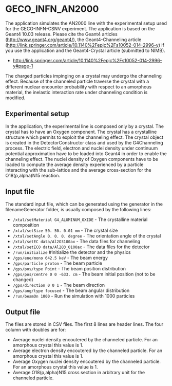 # GECO_INFN_AN2000
The application simulates the AN2000 line with the experimental setup used for the GECO-INFN-CSNV experiment.
The application is based on the Geant4 10.03 release. Please cite the Geant4 articles (http://www.geant4.org/geant4/), the Geant4-Channeling article (http://link.springer.com/article/10.1140%2Fepjc%2Fs10052-014-2996-y) if you use the application and the Geant4-Crystal article (submitted to NIMB).
- http://link.springer.com/article/10.1140%2Fepjc%2Fs10052-014-2996-y#page-1

The charged particles impinging on a crystal may undergo the channeling effect. Because of the channeled particle traverse the crystal with a different nuclear encounter probability with respect to an amorphous material, the inelastic interaction rate under channeling condition is modified.

## Experimental setup
In the application, the experimental line is composed only by a crystal. The crystal has to have an Oxygen component.
The crystal has a crystalline structure which permits to exploit the channeling effect.
The crystal object is created in the DetectorConstructor class and used by the G4Channeling process.
The electric field, electron and nuclei density under continuum potential approximation have to be loaded into Geant4 in order to enable the channeling effect.
The nuclei density of Oxygen components have to be loaded to compute the average density experienced by a particle interacting with the sub-lattice and the average cross-section for the O18(p,alpha)N15 reaction.

## Input file
The standard input file, which can be generated using the generator in the filenameGenerator folder, is usually composed by the following lines:

- `/xtal/setMaterial G4_ALUMINUM_OXIDE` - The crystalline material composition
- `/xtal/setSize 50. 50. 0.01 mm` - The crystal size
- `/xtal/setAngle 0. 0. 0. degree` - The orientation angle of the crystal
- `/xtal/setEC data/Al2O3100ax` - The data files for channeling
- `/xtal/setECO data/Al2O3_O100ax` - The data files for the detector
- `/run/initialize` #Initialize the detector and the physics
- `/gps/ene/mono 642.5 keV` - The beam energy
- `/gps/particle proton` - The beam particle
- `/gps/pos/type Point` - The beam position distribution
- `/gps/pos/centre 0 0 -633. cm` - The beam initial position (not to be changed)
- `/gps/direction 0 0 1` - The beam direction
- `/gps/ang/type focused` - The beam angular distribution
- `/run/beamOn 1000` - Run the simulation with 1000 particles

## Output file
The files are stored in CSV files. The first 8 lines are header lines.
The four column with doubles are for:
- Average nuclei density encoutered by the channeled particle. For an amorphous crystal this value is 1.
- Average electron density encoutered by the channeled particle. For an amorphous crystal this value is 1.
- Average Oxygen nuclei density encoutered by the channeled particle. For an amorphous crystal this value is 1.
- Average O18(p,alpha)N15 cross section in arbitrary unit for the channeled particle.
